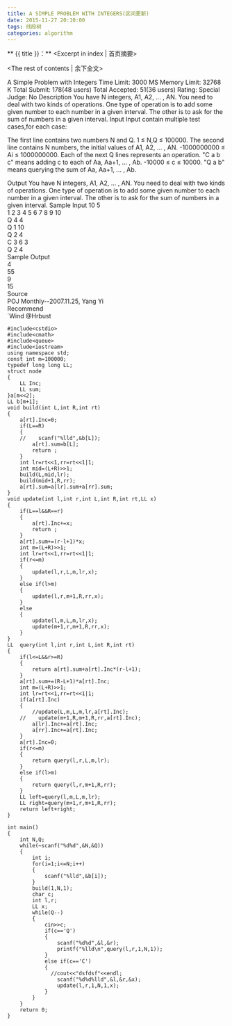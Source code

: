 ```yaml
---
title: A SIMPLE PROBLEM WITH INTEGERS(区间更新)
date: 2015-11-27 20:10:00
tags: 线段树
categories: algorithm
---
```

** {{ title }}：** <Excerpt in index | 首页摘要>
<!-- more -->
<The rest of contents | 余下全文>


A Simple Problem with Integers
Time Limit: 3000 MS	Memory Limit: 32768 K
Total Submit: 178(48 users)	Total Accepted: 51(36 users)	Rating:	Special Judge: No
Description
You have N integers, A1, A2, ... , AN. You need to deal with two kinds of operations. One type of operation is to add some given number to each number in a given interval. The other is to ask for the sum of numbers in a given interval.
Input
Input contain multiple test cases,for each case:

The first line contains two numbers N and Q. 1 ≤ N,Q ≤ 100000.
The second line contains N numbers, the initial values of A1, A2, ... , AN. -1000000000 ≤ Ai ≤ 1000000000.
Each of the next Q lines represents an operation.
"C a b c" means adding c to each of Aa, Aa+1, ... , Ab. -10000 ≤ c ≤ 10000.
"Q a b" means querying the sum of Aa, Aa+1, ... , Ab.

 
Output
You have N integers, A1, A2, ... , AN. You need to deal with two kinds of operations. One type of operation is to add some given number to each number in a given interval. The other is to ask for the sum of numbers in a given interval.
Sample Input
10 5   
1 2 3 4 5 6 7 8 9 10  
Q 4 4  
Q 1 10  
Q 2 4  
C 3 6 3  
Q 2 4  
Sample Output  
4  
55  
9  
15  
Source  
POJ Monthly--2007.11.25, Yang Yi  
Recommend  
`Wind @Hrbust  


```
#include<cstdio>
#include<cmath>
#include<queue>
#include<iostream>
using namespace std;
const int m=100000;
typedef long long LL;
struct node
{
    LL Inc;
    LL sum;
}a[m<<2];
LL b[m+1];
void build(int L,int R,int rt)
{
    a[rt].Inc=0;
    if(L==R)
    {
    //    scanf("%lld",&b[L]);
        a[rt].sum=b[L];
        return ;
    }
    int lr=rt<<1,rr=rt<<1|1;
    int mid=(L+R)>>1;
    build(L,mid,lr);
    build(mid+1,R,rr);
    a[rt].sum=a[lr].sum+a[rr].sum;
}
void update(int l,int r,int L,int R,int rt,LL x)
{
    if(L==l&&R==r)
    {
        a[rt].Inc+=x;
        return ;
    }
    a[rt].sum+=(r-l+1)*x;
    int m=(L+R)>>1;
    int lr=rt<<1,rr=rt<<1|1;
    if(r<=m)
    {
        update(l,r,L,m,lr,x);
    }
    else if(l>m)
    {
        update(l,r,m+1,R,rr,x);
    }
    else
    {
        update(l,m,L,m,lr,x);
        update(m+1,r,m+1,R,rr,x);
    }
}
LL  query(int l,int r,int L,int R,int rt)
{
    if(l<=L&&r>=R)
    {
        return a[rt].sum+a[rt].Inc*(r-l+1);
    }
    a[rt].sum+=(R-L+1)*a[rt].Inc;
    int m=(L+R)>>1;
    int lr=rt<<1,rr=rt<<1|1;
    if(a[rt].Inc)
    {
        //update(L,m,L,m,lr,a[rt].Inc);
    //    update(m+1,R,m+1,R,rr,a[rt].Inc);
        a[lr].Inc+=a[rt].Inc;
        a[rr].Inc+=a[rt].Inc;
    }
    a[rt].Inc=0;
    if(r<=m)
    {
        return query(l,r,L,m,lr);
    }
    else if(l>m)
    {
        return query(l,r,m+1,R,rr);
    }
    LL left=query(l,m,L,m,lr);
    LL right=query(m+1,r,m+1,R,rr);
    return left+right;
}

int main()
{
    int N,Q;
    while(~scanf("%d%d",&N,&Q))
    {
        int i;
        for(i=1;i<=N;i++)
        {
            scanf("%lld",&b[i]);
        }
        build(1,N,1);
        char c;
        int l,r;
        LL x;
        while(Q--)
        {
            cin>>c;
            if(c=='Q')
            {
                scanf("%d%d",&l,&r);
                printf("%lld\n",query(l,r,1,N,1));
            }
            else if(c=='C')
            {
              //cout<<"dsfdsf"<<endl;
                scanf("%d%d%lld",&l,&r,&x);
                update(l,r,1,N,1,x);
            }
        }
    }
    return 0;
}
```